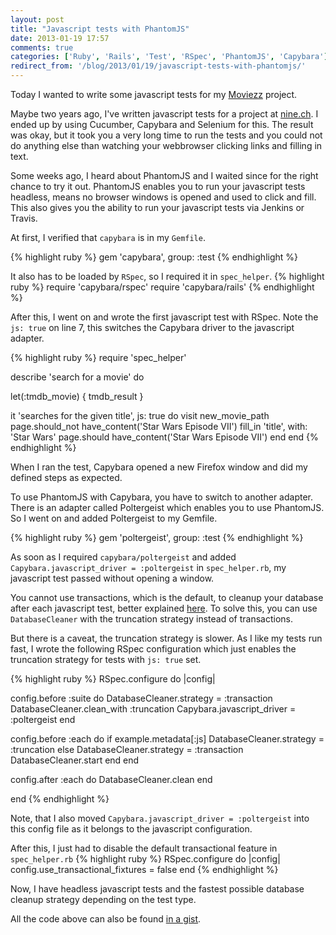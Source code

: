 ```yaml
---
layout: post
title: "Javascript tests with PhantomJS"
date: 2013-01-19 17:57
comments: true
categories: ['Ruby', 'Rails', 'Test', 'RSpec', 'PhantomJS', 'Capybara']
redirect_from: '/blog/2013/01/19/javascript-tests-with-phantomjs/'
---
```


Today I wanted to write some javascript tests for my [Moviezz](https://github.com/luxflux/Moviez) project.

Maybe two years ago, I've written javascript tests for a project at [nine.ch](http://nine.ch).
I ended up by using Cucumber, Capybara and Selenium for this. The result was okay, but it took you a very long time to run the tests
and you could not do anything else than watching your webbrowser clicking links and filling in text.

Some weeks ago, I heard about PhantomJS and I waited since for the right chance to try it out.
PhantomJS enables you to run your javascript tests headless, means no browser windows is opened and used to click and fill.
This also gives you the ability to run your javascript tests via Jenkins or Travis.

<!-- more -->

At first, I verified that ```capybara``` is in my ```Gemfile```.

{% highlight ruby %}
gem 'capybara', group: :test
{% endhighlight %}

It also has to be loaded by ```RSpec```, so I required it in ```spec_helper```.
{% highlight ruby %}
require 'capybara/rspec'
require 'capybara/rails'
{% endhighlight %}

After this, I went on and wrote the first javascript test with RSpec.
Note the ```js: true``` on line 7, this switches the Capybara driver to the javascript adapter.

{% highlight ruby %}
require 'spec_helper'

describe 'search for a movie' do

  let(:tmdb_movie) { tmdb_result }

  it 'searches for the given title', js: true do
    visit new_movie_path
    page.should_not have_content('Star Wars Episode VII')
    fill_in 'title', with: 'Star Wars'
    page.should have_content('Star Wars Episode VII')
  end
end
{% endhighlight %}

When I ran the test, Capybara opened a new Firefox window and did my defined steps as expected.

To use PhantomJS with Capybara, you have to switch to another adapter.
There is an adapter called Poltergeist which enables you to use PhantomJS.
So I went on and added Poltergeist to my Gemfile.

{% highlight ruby %}
gem 'poltergeist', group: :test
{% endhighlight %}

As soon as I required ```capybara/poltergeist``` and added ```Capybara.javascript_driver = :poltergeist``` in ```spec_helper.rb```, my javascript test passed without opening a window.

You cannot use transactions, which is the default, to cleanup your database after each javascript test, better explained [here](https://github.com/jnicklas/capybara#transactions-and-database-setup).
To solve this, you can use ```DatabaseCleaner``` with the truncation strategy instead of transactions.

But there is a caveat, the truncation strategy is slower.
As I like my tests run fast, I wrote the following RSpec configuration which just enables the truncation strategy
for tests with ```js: true``` set.

{% highlight ruby %}
RSpec.configure do |config|

  config.before :suite do
    DatabaseCleaner.strategy = :transaction
    DatabaseCleaner.clean_with :truncation
    Capybara.javascript_driver = :poltergeist
  end

  config.before :each do
    if example.metadata[:js]
      DatabaseCleaner.strategy = :truncation
    else
      DatabaseCleaner.strategy = :transaction
      DatabaseCleaner.start
    end
  end

  config.after :each do
    DatabaseCleaner.clean
  end

end
{% endhighlight %}

Note, that I also moved ```Capybara.javascript_driver = :poltergeist``` into this config file as it belongs to the javascript configuration.

After this, I just had to disable the default transactional feature in ```spec_helper.rb```
{% highlight ruby %}
RSpec.configure do |config|
  config.use_transactional_fixtures = false
end
{% endhighlight %}

Now, I have headless javascript tests and the fastest possible database cleanup strategy depending on the test type.

All the code above can also be found [in a gist](https://gist.github.com/4573914).
